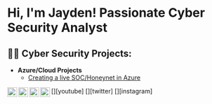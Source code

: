 <h1>Hi, I'm Jayden! Passionate Cyber Security Analyst</h1>

<h2>👨‍💻 Cyber Security  Projects:</h2>

- <b>Azure/Cloud Projects </b>
  - [Creating a live SOC/Honeynet in Azure ](https://github.com/Jmead55/Azure-Wiz)

[<img align="left" alt="JaydenMeadors | YouTube" width="22px" src="https://cdn.jsdelivr.net/npm/simple-icons@v3/icons/youtube.svg" />][youtube]
[<img align="left" alt="JaydenMeadors | Twitter" width="22px" src="https://cdn.jsdelivr.net/npm/simple-icons@v3/icons/twitter.svg" />][twitter]
[<img align="left" alt="JaydenMeadors | LinkedIn" width="22px" src="https://cdn.jsdelivr.net/npm/simple-icons@v3/icons/linkedin.svg" />][linkedin]
[<img align="left" alt="JaydenMeadors | Instagram" width="22px" src="https://cdn.jsdelivr.net/npm/simple-icons@v3/icons/instagram.svg" />][instagram]



[linkedin]: https://linkedin.com/in/jaydenmeadors

